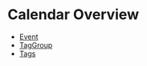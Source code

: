 # Calendar Overview
- [Event](01-Event.md)
- [TagGroup](02-TagGroup.md)
- [Tags](02-TagGroup.md#tags)
